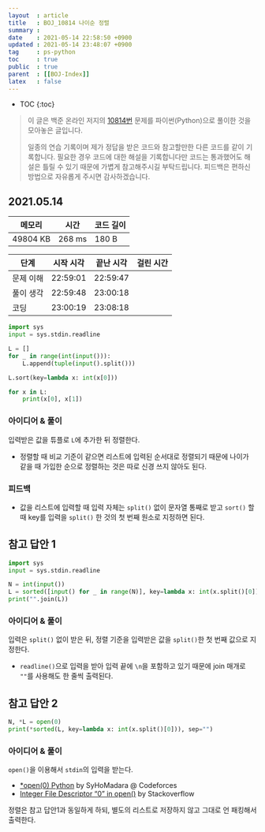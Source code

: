 ```yaml
---
layout  : article
title   : BOJ_10814 나이순 정렬
summary : 
date    : 2021-05-14 22:58:50 +0900
updated : 2021-05-14 23:48:07 +0900
tag     : ps-python
toc     : true
public  : true
parent  : [[BOJ-Index]]
latex   : false
---
```

* TOC
{:toc}

> 이 글은 백준 온라인 저지의 [10814번](https://www.acmicpc.net/problem/10814) 문제를 파이썬(Python)으로 풀이한 것을 모아놓은 글입니다.
>
> 일종의 연습 기록이며 제가 정답을 받은 코드와 참고할만한 다른 코드를 같이 기록합니다. 필요한 경우 코드에 대한 해설을 기록합니다만 코드는 통과했어도 해설은 틀릴 수 있기 때문에 가볍게 참고해주시길 부탁드립니다. 피드백은 편하신 방법으로 자유롭게 주시면 감사하겠습니다.

## 2021.05.14

| 메모리    | 시간   | 코드 길이 |
| --------- | -----  | --------- |
| 49804 KB  | 268 ms | 180 B     |

| 단계      | 시작 시각 | 끝난 시각 | 걸린 시간 |
| --------- | --------- | --------- | --------- |
| 문제 이해 |22:59:01 | 22:59:47 |
| 풀이 생각 |22:59:48 | 23:00:18 |
| 코딩      |23:00:19 | 23:08:18 |

```python
import sys
input = sys.stdin.readline

L = []
for _ in range(int(input())):
    L.append(tuple(input().split()))

L.sort(key=lambda x: int(x[0]))

for x in L:
    print(x[0], x[1])
```

### 아이디어 & 풀이

입력받은 값을 튜플로 `L`에 추가한 뒤 정렬한다.

* 정렬할 때 비교 기준이 같으면 리스트에 입력된 순서대로 정렬되기 때문에 나이가 같을 때 가입한 순으로 정렬하는 것은 따로 신경 쓰지 않아도 된다.

### 피드백

* 값을 리스트에 입력할 때 입력 자체는 `split()` 없이 문자열 통째로 받고 `sort()` 할 때 key를 입력을 `split()` 한 것의 첫 번째 원소로 지정하면 된다.

## 참고 답안 1

```python
import sys
input = sys.stdin.readline

N = int(input())
L = sorted([input() for _ in range(N)], key=lambda x: int(x.split()[0]))
print("".join(L))
```

### 아이디어 & 풀이

입력은 `split()` 없이 받은 뒤, 정렬 기준을 입력받은 값을 `split()`한 첫 번째 값으로 지정한다.

* `readline()`으로 입력을 받아 입력 끝에 `\n`을 포함하고 있기 때문에 join 매개로 `""`를 사용해도 한 줄씩 출력된다.

## 참고 답안 2

```python
N, *L = open(0)
print(*sorted(L, key=lambda x: int(x.split()[0])), sep="")
```

### 아이디어 & 풀이

`open()`을 이용해서 `stdin`의 입력을 받는다.

* [*open(0) Python](https://codeforces.com/blog/entry/83327) by SyHoMadara @ Codeforces
* [Integer File Descriptor “0” in open()](https://stackoverflow.com/questions/53898231/integer-file-descriptor-0-in-open) by Stackoverflow

정렬은 참고 답안1과 동일하게 하되, 별도의 리스트로 저장하지 않고 그대로 언 패킹해서 출력한다.
